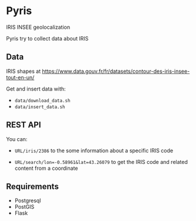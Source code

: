 # Pyris

IRIS INSEE geolocalization

Pyris try to collect data about IRIS


## Data

IRIS shapes at https://www.data.gouv.fr/fr/datasets/contour-des-iris-insee-tout-en-un/

Get and insert data with:

* `data/download_data.sh`
* `data/insert_data.sh`


## REST API

You can:

* `URL/iris/2386` to the some information about a specific IRIS code

* `URL/search/lon=-0.58961&lat=43.26079` to get the IRIS code and related content from a coordinate


## Requirements

* Postgresql
* PostGIS
* Flask
